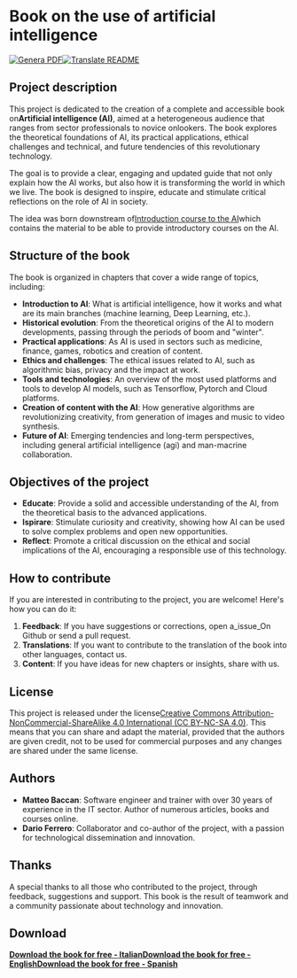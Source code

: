 # Book on the use of artificial intelligence

[![Genera PDF](https://github.com/matteobaccan/CorsoAIBook/actions/workflows/generatepdf.yml/badge.svg)](https://github.com/matteobaccan/CorsoAIBook/actions/workflows/generatepdf.yml)[![Translate README](https://github.com/matteobaccan/CorsoAIBook/actions/workflows/translatereadme.yml/badge.svg)](https://github.com/matteobaccan/CorsoAIBook/actions/workflows/translatereadme.yml)

## Project description

This project is dedicated to the creation of a complete and accessible book on**Artificial intelligence (AI)**, aimed at a heterogeneous audience that ranges from sector professionals to novice onlookers. The book explores the theoretical foundations of AI, its practical applications, ethical challenges and technical, and future tendencies of this revolutionary technology.

The goal is to provide a clear, engaging and updated guide that not only explain how the AI ​​works, but also how it is transforming the world in which we live. The book is designed to inspire, educate and stimulate critical reflections on the role of AI in society.

The idea was born downstream of[Introduction course to the AI](https://github.com/matteobaccan/CorsoAI)which contains the material to be able to provide introductory courses on the AI.

## Structure of the book

The book is organized in chapters that cover a wide range of topics, including:

-   **Introduction to AI**: What is artificial intelligence, how it works and what are its main branches (machine learning, Deep Learning, etc.).
-   **Historical evolution**: From the theoretical origins of the AI ​​to modern developments, passing through the periods of boom and "winter".
-   **Practical applications**: As AI is used in sectors such as medicine, finance, games, robotics and creation of content.
-   **Ethics and challenges**: The ethical issues related to AI, such as algorithmic bias, privacy and the impact at work.
-   **Tools and technologies**: An overview of the most used platforms and tools to develop AI models, such as Tensorflow, Pytorch and Cloud platforms.
-   **Creation of content with the AI**: How generative algorithms are revolutionizing creativity, from generation of images and music to video synthesis.
-   **Future of AI**: Emerging tendencies and long-term perspectives, including general artificial intelligence (agi) and man-macrine collaboration.

## Objectives of the project

-   **Educate**: Provide a solid and accessible understanding of the AI, from the theoretical basis to the advanced applications.
-   **Ispirare**: Stimulate curiosity and creativity, showing how AI can be used to solve complex problems and open new opportunities.
-   **Reflect**: Promote a critical discussion on the ethical and social implications of the AI, encouraging a responsible use of this technology.

## How to contribute

If you are interested in contributing to the project, you are welcome! Here's how you can do it:

1.  **Feedback**: If you have suggestions or corrections, open a_issue_On Github or send a pull request.
2.  **Translations**: If you want to contribute to the translation of the book into other languages, contact us.
3.  **Content**: If you have ideas for new chapters or insights, share with us.

## License

This project is released under the license[Creative Commons Attribution-NonCommercial-ShareAlike 4.0 International (CC BY-NC-SA 4.0)](https://creativecommons.org/licenses/by-nc-sa/4.0/). This means that you can share and adapt the material, provided that the authors are given credit, not to be used for commercial purposes and any changes are shared under the same license.

## Authors

-   **Matteo Baccan**: Software engineer and trainer with over 30 years of experience in the IT sector. Author of numerous articles, books and courses online.
-   **Dario Ferrero**: Collaborator and co-author of the project, with a passion for technological dissemination and innovation.

## Thanks

A special thanks to all those who contributed to the project, through feedback, suggestions and support. This book is the result of teamwork and a community passionate about technology and innovation.

## Download

**[Download the book for free - Italian](https://github.com/matteobaccan/CorsoAIBook/raw/refs/heads/main/book/Corso_AI_Book-it.pdf)****[Download the book for free - English](https://github.com/matteobaccan/CorsoAIBook/raw/refs/heads/main/book/Corso_AI_Book-en.pdf)****[Download the book for free - Spanish](https://github.com/matteobaccan/CorsoAIBook/raw/refs/heads/main/book/Corso_AI_Book-es.pdf)**
